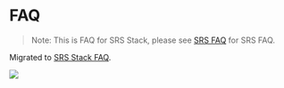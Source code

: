 # FAQ

> Note: This is FAQ for SRS Stack, please see [SRS FAQ](./faq) for SRS FAQ.

Migrated to [SRS Stack FAQ](./faq-srs-stack).

![](https://ossrs.net/gif/v1/sls.gif?site=ossrs.io&path=/lts/pages/faq-srs-stack-en)
